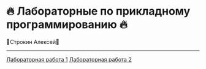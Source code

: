 # 🔥 Лабораторные по прикладному программированию 🔥
😤Строкин Алексей😤
***
[Лабораторная работа 1](1/README.md) 
[Лабораторная работа 2](2/README.md) 